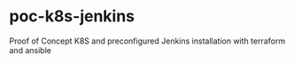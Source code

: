 # poc-k8s-jenkins
Proof of Concept K8S and preconfigured Jenkins installation with terraform and ansible

